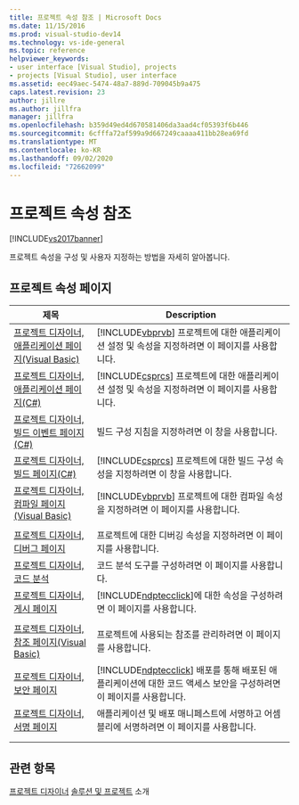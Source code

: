 ```yaml
---
title: 프로젝트 속성 참조 | Microsoft Docs
ms.date: 11/15/2016
ms.prod: visual-studio-dev14
ms.technology: vs-ide-general
ms.topic: reference
helpviewer_keywords:
- user interface [Visual Studio], projects
- projects [Visual Studio], user interface
ms.assetid: eec49aec-5474-48a7-889d-709045b9a475
caps.latest.revision: 23
author: jillre
ms.author: jillfra
manager: jillfra
ms.openlocfilehash: b359d49ed4d670581406da3aad4cf05393f6b446
ms.sourcegitcommit: 6cfffa72af599a9d667249caaaa411bb28ea69fd
ms.translationtype: MT
ms.contentlocale: ko-KR
ms.lasthandoff: 09/02/2020
ms.locfileid: "72662099"
---
```

# <a name="project-properties-reference"></a>프로젝트 속성 참조
[!INCLUDE[vs2017banner](../../includes/vs2017banner.md)]

프로젝트 속성을 구성 및 사용자 지정하는 방법을 자세히 알아봅니다.

## <a name="project-properties-pages"></a>프로젝트 속성 페이지

|제목|Description|
|-----------|-----------------|
|[프로젝트 디자이너, 애플리케이션 페이지(Visual Basic)](../../ide/reference/application-page-project-designer-visual-basic.md)|[!INCLUDE[vbprvb](../../includes/vbprvb-md.md)] 프로젝트에 대한 애플리케이션 설정 및 속성을 지정하려면 이 페이지를 사용합니다.|
|[프로젝트 디자이너, 애플리케이션 페이지(C#)](../../ide/reference/application-page-project-designer-csharp.md)|[!INCLUDE[csprcs](../../includes/csprcs-md.md)] 프로젝트에 대한 애플리케이션 설정 및 속성을 지정하려면 이 페이지를 사용합니다.|
|[프로젝트 디자이너, 빌드 이벤트 페이지(C#)](../../ide/reference/build-events-page-project-designer-csharp.md)|빌드 구성 지침을 지정하려면 이 창을 사용합니다.|
|[프로젝트 디자이너, 빌드 페이지(C#)](../../ide/reference/build-page-project-designer-csharp.md)|[!INCLUDE[csprcs](../../includes/csprcs-md.md)] 프로젝트에 대한 빌드 구성 속성을 지정하려면 이 창을 사용합니다.|
|[프로젝트 디자이너, 컴파일 페이지(Visual Basic)](../../ide/reference/compile-page-project-designer-visual-basic.md)|[!INCLUDE[vbprvb](../../includes/vbprvb-md.md)] 프로젝트에 대한 컴파일 속성을 지정하려면 이 페이지를 사용합니다.|
|||
|[프로젝트 디자이너, 디버그 페이지](../../ide/reference/debug-page-project-designer.md)|프로젝트에 대한 디버깅 속성을 지정하려면 이 페이지를 사용합니다.|
|[프로젝트 디자이너, 코드 분석](../../ide/reference/code-analysis-project-designer.md)|코드 분석 도구를 구성하려면 이 페이지를 사용합니다.|
|[프로젝트 디자이너, 게시 페이지](../../ide/reference/publish-page-project-designer.md)|[!INCLUDE[ndptecclick](../../includes/ndptecclick-md.md)]에 대한 속성을 구성하려면 이 페이지를 사용합니다.|
|||
|[프로젝트 디자이너, 참조 페이지(Visual Basic)](../../ide/reference/references-page-project-designer-visual-basic.md)|프로젝트에 사용되는 참조를 관리하려면 이 페이지를 사용합니다.|
|[프로젝트 디자이너, 보안 페이지](../../ide/reference/security-page-project-designer.md)|[!INCLUDE[ndptecclick](../../includes/ndptecclick-md.md)] 배포를 통해 배포된 애플리케이션에 대한 코드 액세스 보안을 구성하려면 이 페이지를 사용합니다.|
|[프로젝트 디자이너, 서명 페이지](../../ide/reference/signing-page-project-designer.md)|애플리케이션 및 배포 매니페스트에 서명하고 어셈블리에 서명하려면 이 페이지를 사용합니다.|
|||
|||

## <a name="see-also"></a>관련 항목
 [프로젝트 디자이너](https://msdn.microsoft.com/898dd854-c98d-430c-ba1b-a913ce3c73d7) [솔루션 및 프로젝트](../../ide/solutions-and-projects-in-visual-studio.md) 소개
